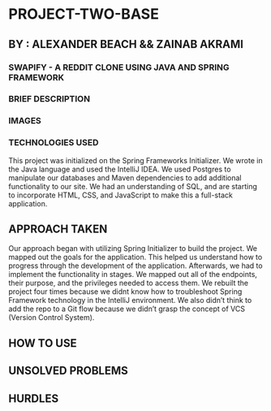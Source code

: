 # PROJECT-TWO-BASE

## BY : ALEXANDER BEACH  &&  ZAINAB AKRAMI

### SWAPIFY - A REDDIT CLONE USING JAVA AND SPRING FRAMEWORK

### BRIEF DESCRIPTION


### IMAGES

### TECHNOLOGIES USED
This project was initialized on the Spring Frameworks Initializer. We wrote in the Java language and used the IntelliJ IDEA. We used Postgres to manipulate our databases and Maven dependencies to add additional functionality to our site. We had an understanding of SQL, and are starting to incorporate HTML, CSS, and JavaScript to make this a full-stack application.

## APPROACH TAKEN
Our approach began with utilizing Spring Initializer to build the project. We mapped out the goals for the application. This helped us understand how to progress through the development of the application. Afterwards, we had to implement the functionality in stages. We mapped out all of the endpoints, their purpose, and the privileges needed to access them. We rebuilt the project four times because we didnt know how to troubleshoot Spring Framework technology in the IntelliJ environment. We also didn’t think to add the repo to a Git flow because we didn’t grasp the concept of VCS (Version Control System).

## HOW TO USE

## UNSOLVED PROBLEMS

## HURDLES


